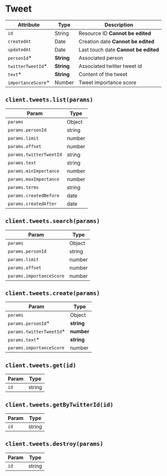 # Tweet

| Attribute | Type | Description |
| --------- | ---- | ----------- |
| `id`              | String     | Resource ID **Cannot be edited** |
| `createdAt`       | Date       | Creation date **Cannot be edited** |
| `updatedAt`       | Date       | Last touch date **Cannot be edited** |
| `personId`*       | **String** | Associated person |
| `twitterTweetId`* | **String** | Associated twitter tweet id |
| `text`*           | **String** | Content of the tweet |
| `importanceScore`*| Number     | Tweet importance score |

## `client.tweets.list(params)`

| Param | Type |
|-------|------|
| `params`                   | Object |
| `params.personId`          | string |
| `params.limit`             | number |
| `params.offset`            | number |
| `params.twitterTweetId`    | string |
| `params.text`              | string |
| `params.minImportance`   | number |
| `params.maxImportance`   | number |
| `params.terms`             | string |
| `params.createdBefore`     | date |
| `params.createdAfter`      | date |

## `client.tweets.search(params)`

| Param | Type |
|-------|------|
| `params`           | Object |
| `params.personId`  | string |
| `params.limit`     | number |
| `params.offset`    | number |
| `params.importanceScore`   | number |
## `client.tweets.create(params)`

| Param | Type |
|-------|------|
| `params`            | Object |
| `params.personId`*  | **string** |
| `params.twitterTweetId`* | **number** |
| `params.text`*      | **string** |
| `params.importanceScore`| number |

## `client.tweets.get(id)`

| Param | Type |
|-------|------|
| `id` | string |

## `client.tweets.getByTwitterId(id)`

| Param | Type |
|-------|------|
| `id` | string |


## `client.tweets.destroy(params)`

| Param | Type |
|-------|------|
| `id` | string |
